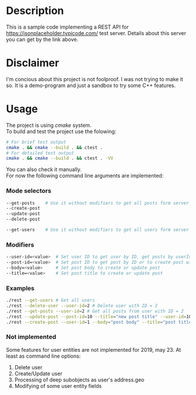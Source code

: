# Description
This is a sample code implementing a REST API for https://jsonplaceholder.typicode.com/ test server. Details about this server you can get by the link above.

# Disclaimer
I'm concious about this project is not foolproof. I was not trying to make it so. It is a demo-program and just a sandbox to try some C++ features.

# Usage
The project is using *cmake* system.  
To build and test the project use the folowing:
``` bash
# For brief test output
cmake . && cmake --build . && ctest .
# For detailed test output
cmake . && cmake --build . && ctest . -VV
```
You can also check it manually.  
For now the following command line arguments are implemented:
### Mode selectors
``` bash
--get-posts    # Use it without modifiers to get all posts form server
--create-post
--update-post
--delete-post

--get-users    # Use it without modifiers to get all users form server
```
### Modifiers
``` bash
--user-id=<value>  # Set user ID to get user by ID, get posts by userId or to create post with this userId
--post-id=<value>  # Set post ID to get post by ID or to create post with this ID
--body=<value>     # Set post body to create or update post
--title=<value>    # Set post title to create or update post
```
### Examples
``` bash
./rest --get-users # Get all users
./rest --delete-user --user-id=2 # Delete user with ID = 2
./rest --get-posts --user-id=2 # Get all posts from user with ID = 2
./rest --update-post --post-id=10 --title="new post title" --user-id=10 # Update post of ID = 10 with new title and userId
./rest --create-post --user-id=1 --body="post body" --title="post title" # Create a post
```
### Not implemented
Some features for user entities are not implemented for 2019, may 23. At least as command line options:  
1. Delete user
2. Create/Update user
3. Processing of deep subobjects as user's address.geo
4. Modifying of some user entity fields
